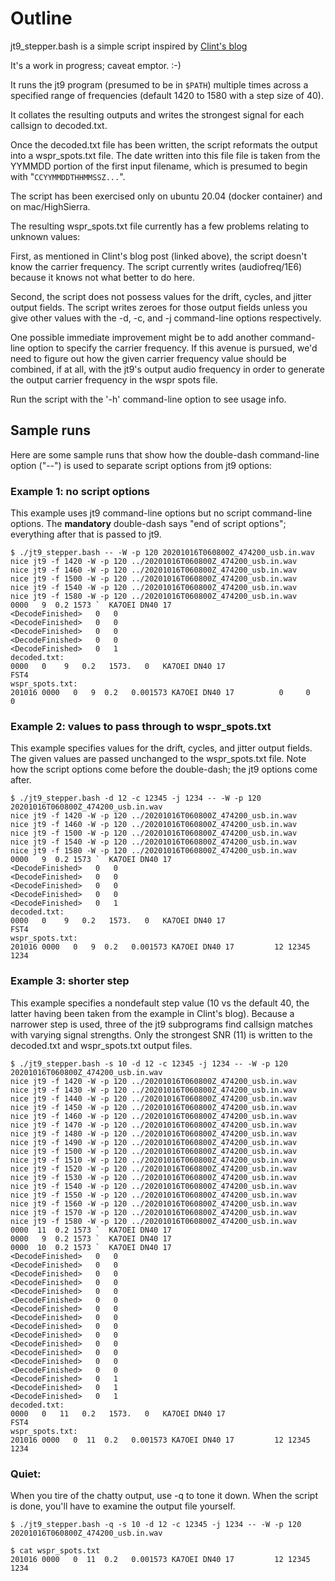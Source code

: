 # Outline

jt9_stepper.bash is a simple script inspired by
[Clint's blog](http://ka7oei.blogspot.com/2020/10/using-jt9-executable-to-receive-fst4w.html)

It's a work in progress; caveat emptor. :-)

It runs the jt9 program (presumed to be in `$PATH`) multiple times
across a specified range of frequencies (default 1420 to 1580 with a
step size of 40).

It collates the resulting outputs and writes the strongest signal for each
callsign to decoded.txt.

Once the decoded.txt file has been written, the script reformats the
output into a wspr_spots.txt file.  The date written into this file
file is taken from the YYMMDD portion of the first input filename,
which is presumed to begin with "`CCYYMMDDTHHMMSSZ...`".

The script has been exercised only on ubuntu 20.04 (docker container)
and on mac/HighSierra.

The resulting wspr_spots.txt file currently has a few problems
relating to unknown values:

First, as mentioned in Clint's blog post (linked above), the script
doesn't know the carrier frequency.  The script currently writes
(audiofreq/1E6) because it knows not what better to do here.

Second, the script does not possess values for the drift, cycles, and
jitter output fields.  The script writes zeroes for those output
fields unless you give other values with the -d, -c, and -j
command-line options respectively.

One possible immediate improvement might be to add another
command-line option to specify the carrier frequency.  If this avenue
is pursued, we'd need to figure out how the given carrier frequency
value should be combined, if at all, with the jt9's output audio
frequency in order to generate the output carrier frequency in the
wspr spots file.

Run the script with the '-h' command-line option to see usage info.


## Sample runs

Here are some sample runs that show how the double-dash command-line
option ("--") is used to separate script options from jt9 options:

### Example 1: no script options

This example uses jt9 command-line options but no script command-line
options.  The **mandatory** double-dash says "end of script options";
everything after that is passed to jt9.

```
$ ./jt9_stepper.bash -- -W -p 120 20201016T060800Z_474200_usb.in.wav
nice jt9 -f 1420 -W -p 120 ../20201016T060800Z_474200_usb.in.wav
nice jt9 -f 1460 -W -p 120 ../20201016T060800Z_474200_usb.in.wav
nice jt9 -f 1500 -W -p 120 ../20201016T060800Z_474200_usb.in.wav
nice jt9 -f 1540 -W -p 120 ../20201016T060800Z_474200_usb.in.wav
nice jt9 -f 1580 -W -p 120 ../20201016T060800Z_474200_usb.in.wav
0000   9  0.2 1573 `  KA7OEI DN40 17                                  
<DecodeFinished>   0   0
<DecodeFinished>   0   0
<DecodeFinished>   0   0
<DecodeFinished>   0   0
<DecodeFinished>   0   1
decoded.txt:
0000   0    9   0.2   1573.   0   KA7OEI DN40 17                        FST4
wspr_spots.txt:
201016 0000   0   9  0.2   0.001573 KA7OEI DN40 17          0     0    0
```

### Example 2: values to pass through to wspr_spots.txt

This example specifies values for the drift, cycles, and jitter
output fields.  The given values are passed unchanged to the
wspr_spots.txt file.  Note how the script options come before the
double-dash; the jt9 options come after.

```
$ ./jt9_stepper.bash -d 12 -c 12345 -j 1234 -- -W -p 120 20201016T060800Z_474200_usb.in.wav
nice jt9 -f 1420 -W -p 120 ../20201016T060800Z_474200_usb.in.wav
nice jt9 -f 1460 -W -p 120 ../20201016T060800Z_474200_usb.in.wav
nice jt9 -f 1500 -W -p 120 ../20201016T060800Z_474200_usb.in.wav
nice jt9 -f 1540 -W -p 120 ../20201016T060800Z_474200_usb.in.wav
nice jt9 -f 1580 -W -p 120 ../20201016T060800Z_474200_usb.in.wav
0000   9  0.2 1573 `  KA7OEI DN40 17                                  
<DecodeFinished>   0   0
<DecodeFinished>   0   0
<DecodeFinished>   0   0
<DecodeFinished>   0   0
<DecodeFinished>   0   1
decoded.txt:
0000   0    9   0.2   1573.   0   KA7OEI DN40 17                        FST4
wspr_spots.txt:
201016 0000   0   9  0.2   0.001573 KA7OEI DN40 17         12 12345 1234
```

### Example 3: shorter step

This example specifies a nondefault step value (10 vs the default 40,
the latter having been taken from the example in Clint's blog).
Because a narrower step is used, three of the jt9 subprograms find
callsign matches with varying signal strengths.  Only the
strongest SNR (11) is written to the decoded.txt and wspr_spots.txt
output files.

```
$ ./jt9_stepper.bash -s 10 -d 12 -c 12345 -j 1234 -- -W -p 120 20201016T060800Z_474200_usb.in.wav
nice jt9 -f 1420 -W -p 120 ../20201016T060800Z_474200_usb.in.wav
nice jt9 -f 1430 -W -p 120 ../20201016T060800Z_474200_usb.in.wav
nice jt9 -f 1440 -W -p 120 ../20201016T060800Z_474200_usb.in.wav
nice jt9 -f 1450 -W -p 120 ../20201016T060800Z_474200_usb.in.wav
nice jt9 -f 1460 -W -p 120 ../20201016T060800Z_474200_usb.in.wav
nice jt9 -f 1470 -W -p 120 ../20201016T060800Z_474200_usb.in.wav
nice jt9 -f 1480 -W -p 120 ../20201016T060800Z_474200_usb.in.wav
nice jt9 -f 1490 -W -p 120 ../20201016T060800Z_474200_usb.in.wav
nice jt9 -f 1500 -W -p 120 ../20201016T060800Z_474200_usb.in.wav
nice jt9 -f 1510 -W -p 120 ../20201016T060800Z_474200_usb.in.wav
nice jt9 -f 1520 -W -p 120 ../20201016T060800Z_474200_usb.in.wav
nice jt9 -f 1530 -W -p 120 ../20201016T060800Z_474200_usb.in.wav
nice jt9 -f 1540 -W -p 120 ../20201016T060800Z_474200_usb.in.wav
nice jt9 -f 1550 -W -p 120 ../20201016T060800Z_474200_usb.in.wav
nice jt9 -f 1560 -W -p 120 ../20201016T060800Z_474200_usb.in.wav
nice jt9 -f 1570 -W -p 120 ../20201016T060800Z_474200_usb.in.wav
nice jt9 -f 1580 -W -p 120 ../20201016T060800Z_474200_usb.in.wav
0000  11  0.2 1573 `  KA7OEI DN40 17                                  
0000   9  0.2 1573 `  KA7OEI DN40 17                                  
0000  10  0.2 1573 `  KA7OEI DN40 17                                  
<DecodeFinished>   0   0
<DecodeFinished>   0   0
<DecodeFinished>   0   0
<DecodeFinished>   0   0
<DecodeFinished>   0   0
<DecodeFinished>   0   0
<DecodeFinished>   0   0
<DecodeFinished>   0   0
<DecodeFinished>   0   0
<DecodeFinished>   0   0
<DecodeFinished>   0   0
<DecodeFinished>   0   0
<DecodeFinished>   0   0
<DecodeFinished>   0   0
<DecodeFinished>   0   1
<DecodeFinished>   0   1
<DecodeFinished>   0   1
decoded.txt:
0000   0   11   0.2   1573.   0   KA7OEI DN40 17                        FST4
wspr_spots.txt:
201016 0000   0  11  0.2   0.001573 KA7OEI DN40 17         12 12345 1234
```

### Quiet:

When you tire of the chatty output, use -q to tone it down.  When the
script is done, you'll have to examine the output file yourself.

```
$ ./jt9_stepper.bash -q -s 10 -d 12 -c 12345 -j 1234 -- -W -p 120 20201016T060800Z_474200_usb.in.wav

$ cat wspr_spots.txt
201016 0000   0  11  0.2   0.001573 KA7OEI DN40 17         12 12345 1234
```
